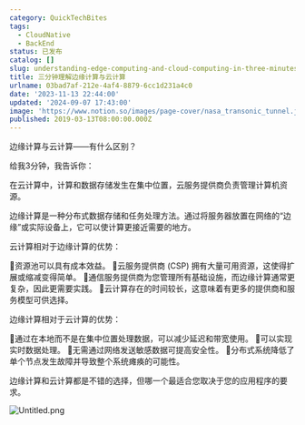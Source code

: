 ```yaml
---
category: QuickTechBites
tags:
  - CloudNative
  - BackEnd
status: 已发布
catalog: []
slug: understanding-edge-computing-and-cloud-computing-in-three-minutes
title: 三分钟理解边缘计算与云计算
urlname: 03bad7af-212e-4af4-8879-6cc1d231a4c0
date: '2023-11-13 22:44:00'
updated: '2024-09-07 17:43:00'
image: 'https://www.notion.so/images/page-cover/nasa_transonic_tunnel.jpg'
published: 2019-03-13T08:00:00.000Z
---
```


边缘计算与云计算——有什么区别？


给我3分钟，我告诉你：


在云计算中，计算和数据存储发生在集中位置，云服务提供商负责管理计算机资源。


边缘计算是一种分布式数据存储和任务处理方法。通过将服务器放置在网络的“边缘”或实际设备上，它可以使计算更接近需要的地方。


云计算相对于边缘计算的优势：


🔹资源池可以具有成本效益。
🔹云服务提供商 (CSP) 拥有大量可用资源，这使得扩展或缩减变得简单。
🔹通信服务提供商为您管理所有基础设施，而边缘计算通常更复杂，因此更需要实践。
🔹云计算存在的时间较长，这意味着有更多的提供商和服务模型可供选择。


边缘计算相对于云计算的优势：


🔸通过在本地而不是在集中位置处理数据，可以减少延迟和带宽使用。
🔸可以实现实时数据处理。
🔸无需通过网络发送敏感数据可提高安全性。
🔸分布式系统降低了单个节点发生故障并导致整个系统瘫痪的可能性。


边缘计算和云计算都是不错的选择，但哪一个最适合您取决于您的应用程序的要求。


![Untitled.png](https://prod-files-secure.s3.us-west-2.amazonaws.com/5d24fe63-e567-4804-86f9-9fdc62e13082/13581d9b-f241-4af1-9995-cb87504adaf1/Untitled.png?X-Amz-Algorithm=AWS4-HMAC-SHA256&X-Amz-Content-Sha256=UNSIGNED-PAYLOAD&X-Amz-Credential=ASIAZI2LB466VHMSAHHV%2F20250417%2Fus-west-2%2Fs3%2Faws4_request&X-Amz-Date=20250417T213412Z&X-Amz-Expires=3600&X-Amz-Security-Token=IQoJb3JpZ2luX2VjEN3%2F%2F%2F%2F%2F%2F%2F%2F%2F%2FwEaCXVzLXdlc3QtMiJHMEUCID9q0Qf%2BK1RsXf3i2BY0Mu2%2FA%2FZ6o%2FdgPsQSmO26XKeLAiEA2azMFvEB7rqqSgaQkDswTShZGnH%2Bxmd5csn8h0%2BTJSoq%2FwMIZhAAGgw2Mzc0MjMxODM4MDUiDJ3OIZaQcubg7OcWRyrcA8KBhWfovtFWuFwDnBhXGfO%2B6RcEQ6K4Tvyl625rnAyBPRDDrbHj6%2FJsGn1vpZZAYTOZFFar19k8RBXvVsgfHdZ%2BHqxQzzNptjDKTJszRZfxzo5qncEKq%2FtKZwJk%2BYyx8WBGjchLN5lSNx93kfme29bRikDgWNmfziUrvrLSeJLsHh%2Fd7iNjnqclWGARN3YHlv6%2FBOjuKM39c8mrPd74zPHeCvj6e2vaHB%2FGs0mYxKZSz3KauzWgyG6R8%2FsdbhaYvXXMb9Wp942wsUu0Jjb%2F6akFkV1gegeKn9RzTzVPUHbOM3UExCdf%2BVvppJ%2BZ3c2wYrznJaUxTEQWfpn5wmDuHL0h%2BqXz%2F2MfIwSUWo3KLc0pPly4l35R5VTq1FrGhaqV9YOPXnux%2F1PS12BuyRKkLg33AogFhjteifkunlwZoMZZKDA%2F%2B04JzVco7StKrqaRG%2BZbYb7WZ%2FmFyJNg610cTruvJOol3YKZO3MdrHSqyRBB0NhOat8Di9LgKv9XogaFiwElZHh5LAvHsTtqCcWtwgYmpfUGKSPhvGYbkUdZhKoIZDaUFEvxtCPdaKsfEavJkApmPMlPtViWpIf9I7NlNeQ8bqDbjvPc%2FK8WtiGWQKGJChKqRbLQeMlnNgQqMIjQhcAGOqUBjp6BCxUZ6jDjYk6HQaEFvOH4d9qntPH%2F%2FV6MvfMGsA0lmGwRW8LIu1fyFNrum7VDQV00j9qgnupprN%2BAUA22736lUoM0YbRqPjGcjt%2BnUI%2BjGa%2BVJj5de5Rk%2FjKxg2QvIR04lXqifkVOjMKrbFaZ%2FmlKTuiIB%2Bkxk8gV4XS5MCWT6cW1A5FXqet92YFwwYft1WI5qFnX338xojhq483PJck25vG9&X-Amz-Signature=299c9041247de85b4736b0593cc8925bef48fbb760671f3471ba758b4c11f064&X-Amz-SignedHeaders=host&x-id=GetObject)

